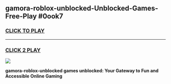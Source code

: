 
## gamora-roblox-unblocked-Unblocked-Games-Free-Play #0ook7
<h3>
<a href="https://us.freeplayer.one?title=gamora-roblox-unblocked&ref=9M">CLICK TO PLAY</a></h3>
<hr>

<h3>
<a href="https://us.freeplayer.one?title=gamora-roblox-unblocked&ref=9M">CLICK 2 PLAY</a>
  
</h3>

<a href="https://us.freeplayer.one?title=gamora-roblox-unblocked&ref=9M"><img src="https://clearcache.store/games.png"></a>


**gamora-roblox-unblocked games unblocked: Your Gateway to Fun and Accessible Online Gaming**
